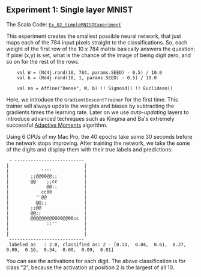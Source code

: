 ## Experiment 1: Single layer MNIST

The Scala Code: [`Ex_02_SimpleMNISTExperiment`](Ex_02_SimpleMNISTExperiment.scala)

This experiment creates the smallest possible neural network, that just maps each of the 784 input pixels straight 
to the classifications. So, each weight of the first row of the 10 x 784 matrix basically answers the question: If pixel (x,y) is set, 
what is the chance of the image of being digit zero, and so on for the rest of the rows.

```
    val W = (Nd4j.rand(10, 784, params.SEED) - 0.5) / 10.0
    val b = (Nd4j.rand(10, 1, params.SEED) - 0.5) / 10.0
    
    val nn = Affine("Dense", W, b) !! Sigmoid() !! Euclidean()
```

Here, we introduce the `GradientDescentTrainer` for the first time. This trainer will always update the weights and biases
by subtracting the gradients times the learning rate. Later on we use *auto-updating* layers to introduce advanced techniques such
as Kingma and Ba's extremely successful [Adaptive Moments](https://arxiv.org/pdf/1412.6980.pdf) algorithm.

Using 6 CPUs of my Mac Pro, the 40 epochs take some 30 seconds before the network stops improving.
After training the network, we take the some of the digits and display them with their true labels and predictions:

```
 - --------------------------
|                            |
|            ''''            |
|        ;;@@00@@;;          |
|        @@    ;;cc          |
|              @@::          |
|            cc00            |
|          ''@@              |
|          @@;;              |
|        ;;@@                |
|        @@;;                |
|        @@@@@@@@OO00@@00cc  |
|              ::''          |
|                            |
|                            |
 ----------------------------
 labeled as   : 2.0, classified as: 2 - [0.13,  0.04,  0.61,  0.27,  0.00,  0.16,  0.34,  0.00,  0.09,  0.01]
```

You can see the activations for each digit. The above classification is for class "2", because the activation at position 2 is the largest of all 10.